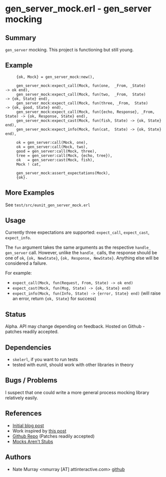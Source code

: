 gen_server_mock.erl - gen_server mocking
===================

## Summary
`gen_server` mocking. This project is functioning but still young.

## Example

         {ok, Mock} = gen_server_mock:new(),

         gen_server_mock:expect_call(Mock, fun(one,  _From, _State)            -> ok end),
         gen_server_mock:expect_call(Mock, fun(two,  _From,  State)            -> {ok, State} end),
         gen_server_mock:expect_call(Mock, fun(three, _From,  State)           -> {ok, good, State} end),
         gen_server_mock:expect_call(Mock, fun({echo, Response}, _From, State) -> {ok, Response, State} end),
         gen_server_mock:expect_cast(Mock, fun(fish, State) -> {ok, State} end),
         gen_server_mock:expect_info(Mock, fun(cat,  State) -> {ok, State} end),
         
         ok = gen_server:call(Mock, one),
         ok = gen_server:call(Mock, two),
         good = gen_server:call(Mock, three),
         tree = gen_server:call(Mock, {echo, tree}),
         ok   = gen_server:cast(Mock, fish),
         Mock ! cat,
         
         gen_server_mock:assert_expectations(Mock),
         {ok}.

## More Examples 

  See `test/src/eunit_gen_server_mock.erl`

## Usage

Currently three expectations are supported: `expect_call`, `expect_cast`, `expect_info`.

The `fun` argument takes the same arguments as the respective `handle_`
`gen_server` call. However, unlike the `handle_` calls, the response should be
one of `ok`, `{ok, NewState}`, `{ok, Response, NewState}`.  Anything else will
be considered a failure.

For example:

* `expect_call(Mock, fun(Request, From, State) -> ok end)`
* `expect_cast(Mock, fun(Msg, State) -> {ok, State} end)` 
* `expect_info(Mock, fun(Info, State) -> {error, State} end)` (will raise an error, return `{ok, State}` for success)

## Status

Alpha. API may change depending on feedback. Hosted on Github - patches readily accepted.

## Dependencies

* `skelerl`, if you want to run tests
* tested with eunit, should work with other libraries in theory

## Bugs / Problems

I suspect that one could write a more general process mocking library relatively easily.

## References

* [Initial blog post](http://www.xcombinator.com/2009/08/11/testing-erlang-gen_server-with-gen_server_mock/)
* Work inspired by [this post](http://erlang.org/pipermail/erlang-questions/2008-April/034140.html)
* [Github Repo](http://github.com/jashmenn/gen_server_mock) (Patches readily accepted)
* [Mocks Aren't Stubs](http://martinfowler.com/articles/mocksArentStubs.html)

## Authors

* Nate Murray \<nmurray [AT] attinteractive.com\> [github](http://github.com/jashmenn)
